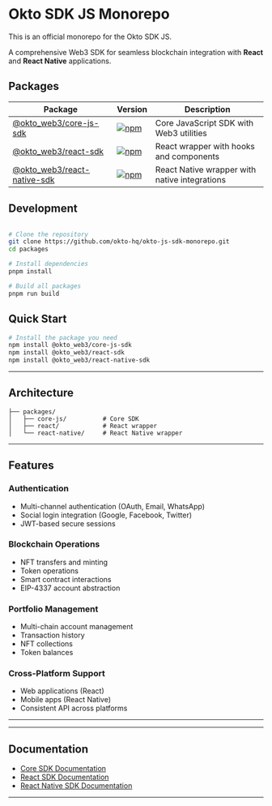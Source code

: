 # Okto SDK JS Monorepo

This is an official monorepo for the Okto SDK JS.

A comprehensive Web3 SDK for seamless blockchain integration with **React** and **React Native** applications.

## Packages

| Package                                                          | Version                                                                                                                           | Description                                   |
| ---------------------------------------------------------------- | --------------------------------------------------------------------------------------------------------------------------------- | --------------------------------------------- |
| [@okto_web3/core-js-sdk](./packages/core-js/README.md)           | [![npm](https://img.shields.io/npm/v/@okto_web3/core-js-sdk.svg)](https://www.npmjs.com/package/@okto_web3/core-js-sdk)           | Core JavaScript SDK with Web3 utilities       |
| [@okto_web3/react-sdk](./packages/react/README.md)               | [![npm](https://img.shields.io/npm/v/@okto_web3/react-sdk.svg)](https://www.npmjs.com/package/@okto_web3/react-sdk)               | React wrapper with hooks and components       |
| [@okto_web3/react-native-sdk](./packages/react-native/README.md) | [![npm](https://img.shields.io/npm/v/@okto_web3/react-native-sdk.svg)](https://www.npmjs.com/package/@okto_web3/react-native-sdk) | React Native wrapper with native integrations |

## Development

```bash

# Clone the repository
git clone https://github.com/okto-hq/okto-js-sdk-monorepo.git
cd packages

# Install dependencies
pnpm install

# Build all packages
pnpm run build

```

## Quick Start

```bash
# Install the package you need
npm install @okto_web3/core-js-sdk
npm install @okto_web3/react-sdk
npm install @okto_web3/react-native-sdk
```

---

## Architecture

```
├── packages/
│   ├── core-js/          # Core SDK
│   ├── react/            # React wrapper
│   └── react-native/     # React Native wrapper
```

---

## Features

### Authentication

- Multi-channel authentication (OAuth, Email, WhatsApp)
- Social login integration (Google, Facebook, Twitter)
- JWT-based secure sessions

### Blockchain Operations

- NFT transfers and minting
- Token operations
- Smart contract interactions
- EIP-4337 account abstraction

### Portfolio Management

- Multi-chain account management
- Transaction history
- NFT collections
- Token balances

### Cross-Platform Support

- Web applications (React)
- Mobile apps (React Native)
- Consistent API across platforms

---

---

## Documentation

- [Core SDK Documentation](https://docs.okto.tech/docs/typescript-sdk)
- [React SDK Documentation](https://docs.okto.tech/docs/react-sdk)
- [React Native SDK Documentation](https://docs.okto.tech/docs/react-native-sdk)

---

